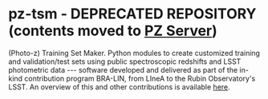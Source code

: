 # pz-tsm - DEPRECATED REPOSITORY (contents moved to [PZ Server](https://github.com/linea-it/pz-server)) 

(Photo-z) Training Set Maker. Python modules to create customized training and validation/test sets using public spectroscopic redshifts and LSST photometric data --- software developed and delivered as part of the in-kind contribution program BRA-LIN, from LIneA to the Rubin Observatory's LSST. An overview of this and other contributions is available [here](https://linea-it.github.io/pz-lsst-inkind-doc/).  
